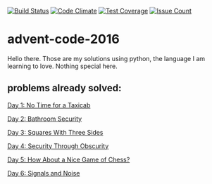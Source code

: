 [![Build Status](https://travis-ci.org/camiloribeiro/advent-code-2016.svg?branch=master)](https://travis-ci.org/camiloribeiro/advent-code-2016)
[![Code Climate](https://codeclimate.com/github/camiloribeiro/advent-code-2016/badges/gpa.svg)](https://codeclimate.com/github/camiloribeiro/advent-code-2016)
[![Test Coverage](https://codeclimate.com/github/camiloribeiro/advent-code-2016/badges/coverage.svg)](https://codeclimate.com/github/camiloribeiro/advent-code-2016/coverage)
[![Issue Count](https://codeclimate.com/github/camiloribeiro/advent-code-2016/badges/issue_count.svg)](https://codeclimate.com/github/camiloribeiro/advent-code-2016)

# advent-code-2016

Hello there. Those are my solutions using python, the language I am learning to love. Nothing special here.

## problems already solved:

   [Day 1: No Time for a Taxicab](http://adventofcode.com/2016/day/1)

   [Day 2: Bathroom Security](http://adventofcode.com/2016/day/2)

   [Day 3: Squares With Three Sides](http://adventofcode.com/2016/day/3)

   [Day 4: Security Through Obscurity](http://adventofcode.com/2016/day/4)

   [Day 5: How About a Nice Game of Chess?](http://adventofcode.com/2016/day/5)
   
   [Day 6: Signals and Noise](http://adventofcode.com/2016/day/6)
